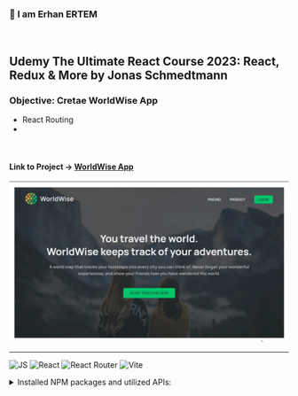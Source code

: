 ### 👋 **I am Erhan ERTEM**

&emsp;

## Udemy The Ultimate React Course 2023: React, Redux & More by Jonas Schmedtmann

### **Objective:** Cretae WorldWise App

- React Routing
-

&emsp;

#### Link to Project &rarr; [WorldWise App](https://app-worldwise-erhan-ertem.netlify.app/)

![Screenshot](screenshot.webp)

---

![JS](https://img.shields.io/badge/JavaScript-323330?style=for-the-badge&logo=javascript&logoColor=F7DF1E) ![React](https://img.shields.io/badge/React-20232A?style=for-the-badge&logo=react&logoColor=61DAFB) ![React Router](https://img.shields.io/badge/React_Router-CA4245?style=for-the-badge&logo=react-router&logoColor=white) ![Vite](https://img.shields.io/badge/Vite-B73BFE?style=for-the-badge&logo=vite&logoColor=FFD62E)

<details>
<summary>Installed NPM packages and utilized APIs:</summary>

| Package command                  | Package link                  | Description |
| -------------------------------- | ----------------------------- | ----------- |
| npm create vite@latest           |                               |             |
| npm i react-router-dom           |                               |             |
| npm i json-server                |                               |             |
| npm i react-datepicker           |                               |             |
| npm i eslint -D                  |                               |             |
| npm i vite-plugin-eslint -D      |                               |             |
| npm i eslint-config-react-app -D |                               |             |
| npm i react-leaflet leaflet      | https://react-leaflet.js.org/ |             |

</details>

&emsp;
